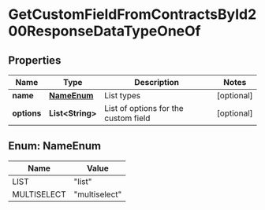 

# GetCustomFieldFromContractsById200ResponseDataTypeOneOf


## Properties

| Name | Type | Description | Notes |
|------------ | ------------- | ------------- | -------------|
|**name** | [**NameEnum**](#NameEnum) | List types |  [optional] |
|**options** | **List&lt;String&gt;** | List of options for the custom field |  [optional] |



## Enum: NameEnum

| Name | Value |
|---- | -----|
| LIST | &quot;list&quot; |
| MULTISELECT | &quot;multiselect&quot; |



